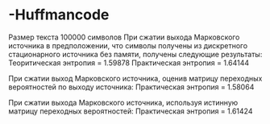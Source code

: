 # -Huffmancode
Размер текста 100000 символов
При сжатии выхода Марковского источника в предположении, что символы получены из дискретного стационарного источника без памяти, получены следующие результаты:
Теоритическая энтропия = 1.59878
Практическая энтропия = 1.64144

При сжатии выход Марковского источника, оценив матрицу переходных вероятностей по выходу источника:
Практическая энтропия = 1.58064

При сжатии выхода Марковского источника, используя истинную матрицу переходных вероятностей:
Практическая энтропия = 1.61424
